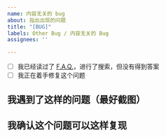 ```yaml
---
name: 内容无关的 bug
about: 指出出现的问题
title: "[BUG]"
labels: Other Bug / 内容无关的 Bug
assignees: ''

---
```


<!-- 
首先，十分欢迎你来给 OI WIki 开 issue，在提交之前，请花时间阅读一下这个模板的内容，谢谢合作！
- issue 标题请写为 要汇报的主要内容
- （确认过后请将选项打钩 / 填为 `[x]`）
-->

- [ ] 我已经读过了 [F.A.Q.](https://oi-wiki.org/intro/faq/)，进行了搜索，但没有得到答案
- [ ] 我正在着手修复这个问题

## 我遇到了这样的问题（最好截图）

## 我确认这个问题可以这样复现
